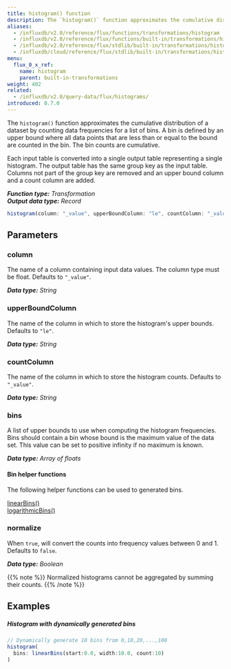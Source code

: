 ```yaml
---
title: histogram() function
description: The `histogram()` function approximates the cumulative distribution of a dataset by counting data frequencies for a list of bins.
aliases:
  - /influxdb/v2.0/reference/flux/functions/transformations/histogram
  - /influxdb/v2.0/reference/flux/functions/built-in/transformations/histogram/
  - /influxdb/v2.0/reference/flux/stdlib/built-in/transformations/histogram/
  - /influxdb/cloud/reference/flux/stdlib/built-in/transformations/histogram/
menu:
  flux_0_x_ref:
    name: histogram
    parent: built-in-transformations
weight: 402
related:
  - /influxdb/v2.0/query-data/flux/histograms/
introduced: 0.7.0
---
```


The `histogram()` function approximates the cumulative distribution of a dataset by counting data frequencies for a list of bins.
A bin is defined by an upper bound where all data points that are less than or equal to the bound are counted in the bin.
The bin counts are cumulative.

Each input table is converted into a single output table representing a single histogram.
The output table has the same group key as the input table.
Columns not part of the group key are removed and an upper bound column and a count column are added.

_**Function type:** Transformation_  
_**Output data type:** Record_

```js
histogram(column: "_value", upperBoundColumn: "le", countColumn: "_value", bins: [50.0, 75.0, 90.0], normalize: false)
```

## Parameters

### column
The name of a column containing input data values.
The column type must be float.
Defaults to `"_value"`.

_**Data type:** String_

### upperBoundColumn
The name of the column in which to store the histogram's upper bounds.
Defaults to `"le"`.

_**Data type:** String_

### countColumn
The name of the column in which to store the histogram counts.
Defaults to `"_value"`.

_**Data type:** String_

### bins
A list of upper bounds to use when computing the histogram frequencies.
Bins should contain a bin whose bound is the maximum value of the data set.
This value can be set to positive infinity if no maximum is known.

_**Data type:** Array of floats_

#### Bin helper functions
The following helper functions can be used to generated bins.

[linearBins()](/influxdb/v2.0/reference/flux/stdlib/built-in/misc/linearbins)  
[logarithmicBins()](/influxdb/v2.0/reference/flux/stdlib/built-in/misc/logarithmicbins)

### normalize
When `true`, will convert the counts into frequency values between 0 and 1.
Defaults to `false`.

_**Data type:** Boolean_

{{% note %}}
Normalized histograms cannot be aggregated by summing their counts.
{{% /note %}}

## Examples

##### Histogram with dynamically generated bins
```js
// Dynamically generate 10 bins from 0,10,20,...,100
histogram(
  bins: linearBins(start:0.0, width:10.0, count:10)
)
```
